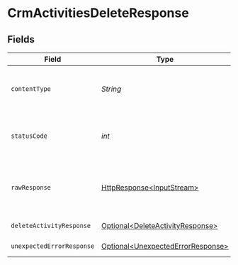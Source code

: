# CrmActivitiesDeleteResponse


## Fields

| Field                                                                                                                          | Type                                                                                                                           | Required                                                                                                                       | Description                                                                                                                    |
| ------------------------------------------------------------------------------------------------------------------------------ | ------------------------------------------------------------------------------------------------------------------------------ | ------------------------------------------------------------------------------------------------------------------------------ | ------------------------------------------------------------------------------------------------------------------------------ |
| `contentType`                                                                                                                  | *String*                                                                                                                       | :heavy_check_mark:                                                                                                             | HTTP response content type for this operation                                                                                  |
| `statusCode`                                                                                                                   | *int*                                                                                                                          | :heavy_check_mark:                                                                                                             | HTTP response status code for this operation                                                                                   |
| `rawResponse`                                                                                                                  | [HttpResponse\<InputStream>](https://docs.oracle.com/en/java/javase/11/docs/api/java.net.http/java/net/http/HttpResponse.html) | :heavy_check_mark:                                                                                                             | Raw HTTP response; suitable for custom response parsing                                                                        |
| `deleteActivityResponse`                                                                                                       | [Optional\<DeleteActivityResponse>](../../models/components/DeleteActivityResponse.md)                                         | :heavy_minus_sign:                                                                                                             | Activity deleted                                                                                                               |
| `unexpectedErrorResponse`                                                                                                      | [Optional\<UnexpectedErrorResponse>](../../models/components/UnexpectedErrorResponse.md)                                       | :heavy_minus_sign:                                                                                                             | Unexpected error                                                                                                               |